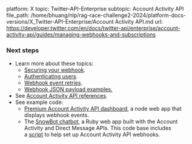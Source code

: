 platform: X
topic: Twitter-API-Enterprise
subtopic: Account Activity API
file_path: /home/bhuang/nlp/rag-race-challenge2-2024/platform-docs-versions/X_Twitter-API-Enterprise/Account Activity API.md
url: https://developer.twitter.com/en/docs/twitter-api/enterprise/account-activity-api/guides/managing-webhooks-and-subscriptions


### Next steps

* Learn more about these topics:
    * [Securing your webhook](https://developer.twitter.com/en/docs/twitter-api/enterprise/account-activity-api/guides/securing-webhooks).
    * [Authenticating users](https://developer.twitter.com/en/docs/twitter-api/enterprise/account-activity-api/guides/authenticating-users).
    * [Webhook event retries](https://developer.twitter.com/en/docs/twitter-api/enterprise/account-activity-api/guides/activity-retries).
    * [Webhook JSON payload examples.](https://developer.twitter.com/en/docs/twitter-api/enterprise/account-activity-api/guides/account-activity-data-objects)
* See [Account Activity API references](https://developer.twitter.com/en/docs/twitter-api/enterprise/account-activity-api/api-reference).
* See example code:
    * [Premium Account Activity API dashboard](https://github.com/twitterdev/account-activity-dashboard), a node web app that displays webhook events.
    * The [SnowBot chatbot](https://github.com/twitterdev/SnowBotDev), a Ruby web app built with the Account Activity and Direct Message APIs. This code base includes a [script](https://github.com/twitterdev/SnowBotDev/wiki/Account-Activity-API-setup-script) to help set up Account Activity API webhooks.  
        

####